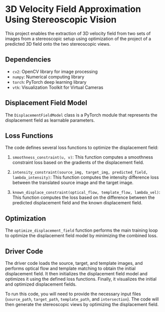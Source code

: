 # 3D Velocity Field Approximation Using Stereoscopic Vision

This project enables the extraction of 3D velocity field from two sets of images from a stereoscopic setup using 
optimization of the project of a predicted 3D field onto the two stereoscopic views.

## Dependencies
- `cv2`: OpenCV library for image processing
- `numpy`: Numerical computing library
- `torch`: PyTorch deep learning library
- `vtk`: Visualization Toolkit for Virtual Cameras

## Displacement Field Model

The `DisplacementFieldModel` class is a PyTorch module that represents the displacement field as learnable parameters.

## Loss Functions

The code defines several loss functions to optimize the displacement field:

1. `smoothness_constraint(u, v)`: This function computes a smoothness constraint loss based on the gradients of the displacement field.

2. `intensity_constraint(source_img, target_img, predicted_field, lambda_intensity)`: This function computes the intensity difference loss between the translated source image and the target image.

3. `known_displace_constraint(optical_flow, template_flow, lambda_vel)`: This function computes the loss based on the difference between the predicted displacement field and the known displacement field.

## Optimization

The `optimize_displacement_field` function performs the main training loop to optimize the displacement field model by minimizing the combined loss.

## Driver Code

The driver code loads the source, target, and template images, and performs optical flow and template matching to obtain the initial displacement field. It then initializes the displacement field model and optimizes it using the defined loss functions. Finally, it visualizes the initial and optimized displacement fields.

To run this code, you will need to provide the necessary input files (`source_path`, `target_path`, `template_path`, and `intersection`). The code will then generate the stereoscopic views by optimizing the displacement field.